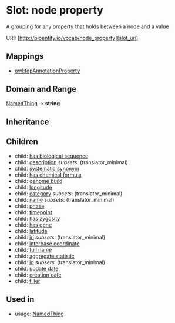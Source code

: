 # Slot: node property


A grouping for any property that holds between a node and a value

URI: [http://bioentity.io/vocab/node_property](slot_uri)
## Mappings

 * [owl:topAnnotationProperty](http://purl.obolibrary.org/obo/owl_topAnnotationProperty)
## Domain and Range

[NamedThing](NamedThing.md) -> **string**
## Inheritance

## Children

 *  child: [has biological sequence](has_biological_sequence.md)
 *  child: [description](description.md) *subsets*: (translator_minimal)
 *  child: [systematic synonym](systematic_synonym.md)
 *  child: [has chemical formula](has_chemical_formula.md)
 *  child: [genome build](genome_build.md)
 *  child: [longitude](longitude.md)
 *  child: [category](category.md) *subsets*: (translator_minimal)
 *  child: [name](name.md) *subsets*: (translator_minimal)
 *  child: [phase](phase.md)
 *  child: [timepoint](timepoint.md)
 *  child: [has zygosity](has_zygosity.md)
 *  child: [has gene](has_gene.md)
 *  child: [latitude](latitude.md)
 *  child: [iri](iri.md) *subsets*: (translator_minimal)
 *  child: [interbase coordinate](interbase_coordinate.md)
 *  child: [full name](full_name.md)
 *  child: [aggregate statistic](aggregate_statistic.md)
 *  child: [id](id.md) *subsets*: (translator_minimal)
 *  child: [update date](update_date.md)
 *  child: [creation date](creation_date.md)
 *  child: [filler](filler.md)
## Used in

 *  usage: [NamedThing](NamedThing.md)
